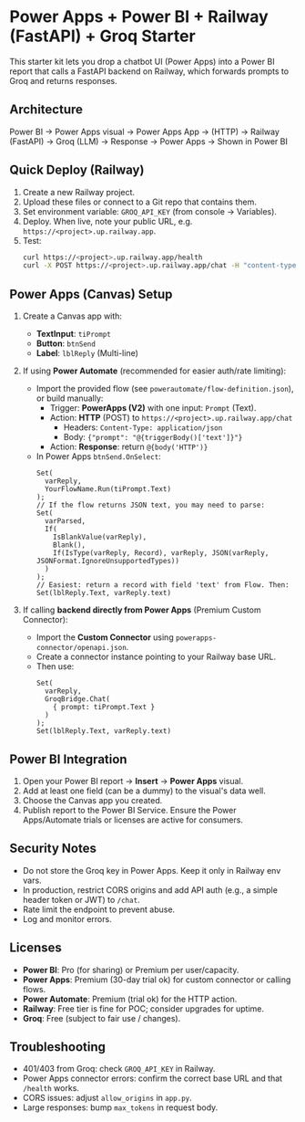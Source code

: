 # Power Apps + Power BI + Railway (FastAPI) + Groq Starter

This starter kit lets you drop a chatbot UI (Power Apps) into a Power BI report that calls a FastAPI backend on Railway, which forwards prompts to Groq and returns responses.

## Architecture
Power BI → Power Apps visual → Power Apps App → (HTTP) → Railway (FastAPI) → Groq (LLM) → Response → Power Apps → Shown in Power BI

## Quick Deploy (Railway)
1) Create a new Railway project.
2) Upload these files or connect to a Git repo that contains them.
3) Set environment variable: `GROQ_API_KEY` (from console → Variables).
4) Deploy. When live, note your public URL, e.g. `https://<project>.up.railway.app`.
5) Test:
   ```bash
   curl https://<project>.up.railway.app/health
   curl -X POST https://<project>.up.railway.app/chat -H "content-type: application/json" -d '{"prompt":"Say hello"}'
   ```

## Power Apps (Canvas) Setup
1) Create a Canvas app with:
   - **TextInput**: `tiPrompt`
   - **Button**: `btnSend`
   - **Label**: `lblReply` (Multi-line)
2) If using **Power Automate** (recommended for easier auth/rate limiting):
   - Import the provided flow (see `powerautomate/flow-definition.json`), or build manually:
     - Trigger: **PowerApps (V2)** with one input: `Prompt` (Text).
     - Action: **HTTP** (POST) to `https://<project>.up.railway.app/chat`
       - Headers: `Content-Type: application/json`
       - Body: `{"prompt": "@{triggerBody()['text']}"}`
     - Action: **Response**: return `@{body('HTTP')}`
   - In Power Apps `btnSend.OnSelect`:
     ```powerfx
     Set(
       varReply,
       YourFlowName.Run(tiPrompt.Text)
     );
     // If the flow returns JSON text, you may need to parse:
     Set(
       varParsed,
       If(
         IsBlankValue(varReply),
         Blank(),
         If(IsType(varReply, Record), varReply, JSON(varReply, JSONFormat.IgnoreUnsupportedTypes))
       )
     );
     // Easiest: return a record with field 'text' from Flow. Then:
     Set(lblReply.Text, varReply.text)
     ```

3) If calling **backend directly from Power Apps** (Premium Custom Connector):
   - Import the **Custom Connector** using `powerapps-connector/openapi.json`.
   - Create a connector instance pointing to your Railway base URL.
   - Then use:
     ```powerfx
     Set(
       varReply,
       GroqBridge.Chat(
         { prompt: tiPrompt.Text }
       )
     );
     Set(lblReply.Text, varReply.text)
     ```

## Power BI Integration
1) Open your Power BI report → **Insert** → **Power Apps** visual.
2) Add at least one field (can be a dummy) to the visual's data well.
3) Choose the Canvas app you created.
4) Publish report to the Power BI Service. Ensure the Power Apps/Automate trials or licenses are active for consumers.

## Security Notes
- Do not store the Groq key in Power Apps. Keep it only in Railway env vars.
- In production, restrict CORS origins and add API auth (e.g., a simple header token or JWT) to `/chat`.
- Rate limit the endpoint to prevent abuse.
- Log and monitor errors.

## Licenses
- **Power BI**: Pro (for sharing) or Premium per user/capacity.
- **Power Apps**: Premium (30-day trial ok) for custom connector or calling flows.
- **Power Automate**: Premium (trial ok) for the HTTP action.
- **Railway**: Free tier is fine for POC; consider upgrades for uptime.
- **Groq**: Free (subject to fair use / changes).

## Troubleshooting
- 401/403 from Groq: check `GROQ_API_KEY` in Railway.
- Power Apps connector errors: confirm the correct base URL and that `/health` works.
- CORS issues: adjust `allow_origins` in `app.py`.
- Large responses: bump `max_tokens` in request body.